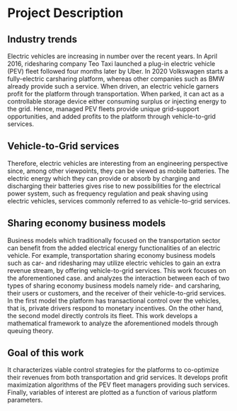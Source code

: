 # Project Description

## Industry trends
Electric vehicles are increasing in number over the recent years. In April 2016, ridesharing company Teo Taxi launched a plug-in electric vehicle (PEV) fleet followed four months later by
Uber. In 2020 Volkswagen starts a fully-electric carsharing platform, whereas other companies such as BMW already provide such a service. When driven, an electric vehicle garners profit for the platform through transportation. When parked, it can act as a controllable storage device either consuming surplus or injecting energy to the grid. Hence, managed PEV fleets provide unique grid-support opportunities, and added profits to the platform through vehicle-to-grid services.

## Vehicle-to-Grid services
Therefore, electric vehicles are interesting from an engineering perspective since, among other viewpoints, they can be viewed
as mobile batteries. The electric energy which they can provide or absorb by charging and discharging their batteries gives rise to new possibilities for the electrical power system, such as frequency regulation and peak shaving using electric vehicles, services commonly referred to as vehicle-to-grid services.  

## Sharing economy business models
Business models which traditionally focused on the transportation sector can benefit from the added electrical energy functionalities of an electric vehicle. For example, transportation sharing economy business models such as car- and ridesharing may utilize electric vehicles to gain an extra revenue stream, by offering vehicle-to-grid services. This work focuses on the aforementioned case. and analyzes the interaction between each of two types of sharing economy business models namely ride- and carsharing, their users or customers, and the receiver of their vehicle-to-grid services. In the first model the platform has transactional control over the vehicles, that is, private drivers respond to monetary incentives. On the other hand, the second model directly controls its fleet. This work develops a mathematical framework to analyze the aforementioned models through queuing theory. 

## Goal of this work
It characterizes viable control strategies for the platforms to co-optimize their revenues from both transportation and grid services. It develops profit maximization algorithms of the PEV fleet managers providing such services. Finally, variables of interest are plotted as a function of various platform parameters.
